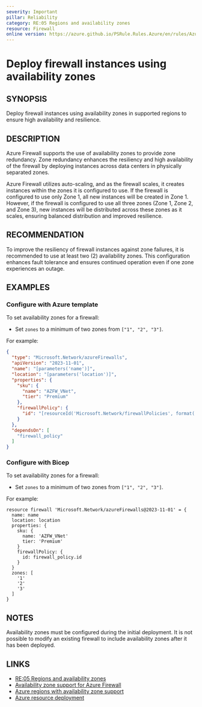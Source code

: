 ```yaml
---
severity: Important
pillar: Reliability
category: RE:05 Regions and availability zones
resource: Firewall
online version: https://azure.github.io/PSRule.Rules.Azure/en/rules/Azure.Firewall.AvailabilityZone/
---
```


# Deploy firewall instances using availability zones

## SYNOPSIS

Deploy firewall instances using availability zones in supported regions to ensure high availability and resilience.

## DESCRIPTION

Azure Firewall supports the use of availability zones to provide zone redundancy. Zone redundancy enhances the resiliency and high availability of the firewall by deploying instances across data centers in physically separated zones.

Azure Firewall utilizes auto-scaling, and as the firewall scales, it creates instances within the zones it is configured to use. If the firewall is configured to use only Zone 1, all new instances will be created in Zone 1. However, if the firewall is configured to use all three zones (Zone 1, Zone 2, and Zone 3), new instances will be distributed across these zones as it scales, ensuring balanced distribution and improved resilience.

## RECOMMENDATION

To improve the resiliency of firewall instances against zone failures, it is recommended to use at least two (2) availability zones. This configuration enhances fault tolerance and ensures continued operation even if one zone experiences an outage.

## EXAMPLES

### Configure with Azure template

To set availability zones for a firewall:

- Set `zones` to a minimum of two zones from `["1", "2", "3"]`.

For example:

```json
{
  "type": "Microsoft.Network/azureFirewalls",
  "apiVersion": "2023-11-01",
  "name": "[parameters('name')]",
  "location": "[parameters('location')]",
  "properties": {
    "sku": {
      "name": "AZFW_VNet",
      "tier": "Premium"
    },
    "firewallPolicy": {
      "id": "[resourceId('Microsoft.Network/firewallPolicies', format('{0}_policy', parameters('name')))]"
    }
  },
  "dependsOn": [
    "firewall_policy"
  ]
}
```

### Configure with Bicep

To set availability zones for a firewall:

- Set `zones` to a minimum of two zones from `["1", "2", "3"]`.

For example:

```bicep
resource firewall 'Microsoft.Network/azureFirewalls@2023-11-01' = {
  name: name
  location: location
  properties: {
    sku: {
      name: 'AZFW_VNet'
      tier: 'Premium'
    }
    firewallPolicy: {
      id: firewall_policy.id
    }
  }
  zones: [
    '1'
    '2'
    '3'
  ]
}
```

## NOTES

Availability zones must be configured during the initial deployment. It is not possible to modify an existing firewall to include availability zones after it has been deployed.

## LINKS

- [RE:05 Regions and availability zones](https://learn.microsoft.com/azure/well-architected/reliability/regions-availability-zones)
- [Availability zone support for Azure Firewall](https://learn.microsoft.com/azure/firewall/features#availability-zones)
- [Azure regions with availability zone support](https://learn.microsoft.com/azure/reliability/availability-zones-service-support#azure-regions-with-availability-zone-support)
- [Azure resource deployment](https://learn.microsoft.com/azure/templates/microsoft.network/azurefirewalls)
